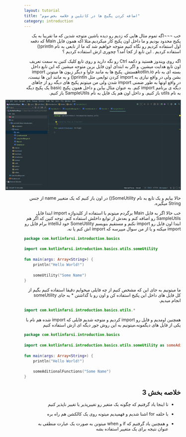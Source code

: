 ```yaml
---
layout: tutorial
title: "اضافه کردن پگیج ها در کاتلین و خلاصه بخض سوم"
category: introduction
---
```



<div dir="rtl" markdown="1">



خب ¬¬¬اگه تموم مثال هایی که زدیم رو دیده باشین متوجه شدین که ما تقریبا به یک پکیج محدود بودیم و ما داخل اون پکیج کار میکردیم.مثلا اکه همون فایل Main که دفعه اول استفاده کردیم رو نگاه کنیم متوجه خواهیم شد که ما از تابعی به نام println() استفاده کردیم . این تابع از کجا آمد؟ چجوری ازش استفاده کردیم ؟

اگه روی ویندوز هستید و دکمه Ctrl رو نگه دارید و روی تابع کلیک کنین به سمت تعریف اون تابع هدایت میشین. و اگر به ابتدای اون فایل برین متوجه میشین که این تابع داخل بسته ای به نام kotlin.ioهستش. پکیج ها به مانند جاوا و دیگر زبون ها میتونن import بشن ولی در واقع نیازی به import کردن توابعی مثل println() و به مانند این ها نیست، در واقع اونها به طور ضمنی import شدن ولی من میتونم پکیج های دیگه رو از جاهای دیگه ی برنامم import کنم. به عنوان مثال بیاین و داخل همون پکیج basic یک پکیج دیگه به نام utils باز کنیم. و داخل اون هم یک فایل به نام SampleUtils باز کنیم.

<p style="width: calc(100% + 60px);">
<img src="/assets/img/introduction/package-and-imports-in-kotlin-and-summary-of-kotlin-basic/someutils.PNG" />
</p>

حالا بیایم و یک تابع به نام SomeUtility() در اون باز کنیم که یک متغییر name از جنس String میگیره.

خب حالا اگر به فایل Main برگردم میتونم با استفاده از کلیدواژه import ابتدا فایل SampleUtils رو اضافه کنم و بعدش از توابع داخلش استفاده کنم. توجه کنین که اگر هم ابتدا اون فایل رو import نکنم و مستقیم بنویسم SomeUtility خود intelliJ برام فایل رو import میکنه و یا از من سوال میپرسه که import اش کنم یا نه.


</div>

```kotlin
package com.kotlinfarsi.introduction.basics

import com.kotlinfarsi.introduction.basics.utils.someUtility

fun main(args: Array<String>) {
    println("Hello World!")

    someUtility("Some Name")
}
```

<div dir="rtl" markdown="1">

ما میتونیم به جای این که مشخص کنیم از چه فایلی میخوایم دقیقا استفاده کنیم بگیم از کل فایل های داخل این پکیج استفاده کن و اون رو با گذاشتن * به جای someUtility انجام میدیم.

</div>

```kotlin
import com.kotlinfarsi.introduction.basics.utils.*
```

<div dir="rtl" markdown="1">

همچنین اومدیم و فایل رو import کردیم و متوجه شدیم فایلی که import شده هم نام با یکی از فایل های دیگمونه،میتونیم به این روش جور دیگه ای ازش استفاده کنیم

</div>

```kotlin
package com.kotlinfarsi.introduction.basics

import com.kotlinfarsi.introduction.basics.utils.someUtility as someAditionalFunctions

fun main(args: Array<String>) {
    println("Hello World!")

    someAditionalFunctions("Some Name")
}
```

<div dir="rtl" markdown="1">

## خلاصه بخش 3

*	تا اینجا یاد گرفتیم که چگونه یک متغیر رو تغییرپذیر یا تغییر ناپذیر کنیم

*	با حلقه for اشنا شدیم و فهمیدیم میتونه روی یک کالکشن هم راه بره

*	و همچنین یاد گرفتیم که if و when میتونن به صورت یک عبارت منطقی به عنوان نتیجه برای یک متغییر استفاده بشه

